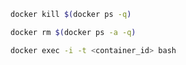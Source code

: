 ```sh
docker kill $(docker ps -q)
```

```sh
docker rm $(docker ps -a -q)
```

```sh
docker exec -i -t <container_id> bash
```
